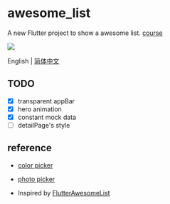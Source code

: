 # awesome_list

A new Flutter project to show a awesome list.  [course](http://jser.tech/2019/06/13/flutter-awesome-list/)

<img src="http://pt2k23f08.bkt.clouddn.com/awesomeList.gif">

English | [简体中文](./README-zh_CN.md)

## TODO

- [x] transparent appBar
- [x] hero animation
- [x] constant mock data
- [ ] detailPage's style

## reference
- [color picker](https://colorsupplyyy.com/app)
- [photo picker](https://picsum.photos/)

- Inspired by [FlutterAwesomeList](https://github.com/samarthagarwal/FlutterAwesomeList)

